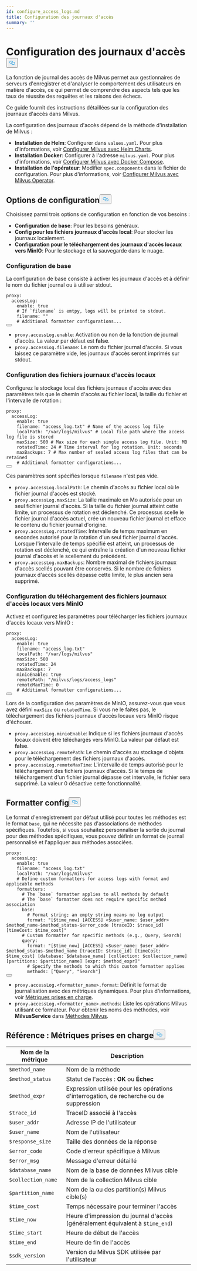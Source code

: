 ```yaml
---
id: configure_access_logs.md
title: Configuration des journaux d'accès
summary: ''
---
```

<h1 id="Configure-Access-Logs" class="common-anchor-header">Configuration des journaux d'accès<button data-href="#Configure-Access-Logs" class="anchor-icon" translate="no">
      <svg translate="no"
        aria-hidden="true"
        focusable="false"
        height="20"
        version="1.1"
        viewBox="0 0 16 16"
        width="16"
      >
        <path
          fill="#0092E4"
          fill-rule="evenodd"
          d="M4 9h1v1H4c-1.5 0-3-1.69-3-3.5S2.55 3 4 3h4c1.45 0 3 1.69 3 3.5 0 1.41-.91 2.72-2 3.25V8.59c.58-.45 1-1.27 1-2.09C10 5.22 8.98 4 8 4H4c-.98 0-2 1.22-2 2.5S3 9 4 9zm9-3h-1v1h1c1 0 2 1.22 2 2.5S13.98 12 13 12H9c-.98 0-2-1.22-2-2.5 0-.83.42-1.64 1-2.09V6.25c-1.09.53-2 1.84-2 3.25C6 11.31 7.55 13 9 13h4c1.45 0 3-1.69 3-3.5S14.5 6 13 6z"
        ></path>
      </svg>
    </button></h1><p>La fonction de journal des accès de Milvus permet aux gestionnaires de serveurs d'enregistrer et d'analyser le comportement des utilisateurs en matière d'accès, ce qui permet de comprendre des aspects tels que les taux de réussite des requêtes et les raisons des échecs.</p>
<p>Ce guide fournit des instructions détaillées sur la configuration des journaux d'accès dans Milvus.</p>
<p>La configuration des journaux d'accès dépend de la méthode d'installation de Milvus :</p>
<ul>
<li><strong>Installation de Helm</strong>: Configurer dans <code translate="no">values.yaml</code>. Pour plus d'informations, voir <a href="/docs/fr/v2.4.x/configure-helm.md">Configurer Milvus avec Helm Charts</a>.</li>
<li><strong>Installation Docker</strong>: Configurer à l'adresse <code translate="no">milvus.yaml</code>. Pour plus d'informations, voir <a href="/docs/fr/v2.4.x/configure-docker.md">Configurer Milvus avec Docker Compose</a>.</li>
<li><strong>Installation de l'opérateur</strong>: Modifier <code translate="no">spec.components</code> dans le fichier de configuration. Pour plus d'informations, voir <a href="/docs/fr/v2.4.x/configure_operator.md">Configurer Milvus avec Milvus Operator</a>.</li>
</ul>
<h2 id="Configuration-options" class="common-anchor-header">Options de configuration<button data-href="#Configuration-options" class="anchor-icon" translate="no">
      <svg translate="no"
        aria-hidden="true"
        focusable="false"
        height="20"
        version="1.1"
        viewBox="0 0 16 16"
        width="16"
      >
        <path
          fill="#0092E4"
          fill-rule="evenodd"
          d="M4 9h1v1H4c-1.5 0-3-1.69-3-3.5S2.55 3 4 3h4c1.45 0 3 1.69 3 3.5 0 1.41-.91 2.72-2 3.25V8.59c.58-.45 1-1.27 1-2.09C10 5.22 8.98 4 8 4H4c-.98 0-2 1.22-2 2.5S3 9 4 9zm9-3h-1v1h1c1 0 2 1.22 2 2.5S13.98 12 13 12H9c-.98 0-2-1.22-2-2.5 0-.83.42-1.64 1-2.09V6.25c-1.09.53-2 1.84-2 3.25C6 11.31 7.55 13 9 13h4c1.45 0 3-1.69 3-3.5S14.5 6 13 6z"
        ></path>
      </svg>
    </button></h2><p>Choisissez parmi trois options de configuration en fonction de vos besoins :</p>
<ul>
<li><strong>Configuration de base</strong>: Pour les besoins généraux.</li>
<li><strong>Config pour les fichiers journaux d'accès local</strong>: Pour stocker les journaux localement.</li>
<li><strong>Configuration pour le téléchargement des journaux d'accès locaux vers MinIO</strong>: Pour le stockage et la sauvegarde dans le nuage.</li>
</ul>
<h3 id="Base-config" class="common-anchor-header">Configuration de base</h3><p>La configuration de base consiste à activer les journaux d'accès et à définir le nom du fichier journal ou à utiliser stdout.</p>
<pre><code translate="no" class="language-yaml">proxy:
  accessLog:
    <span class="hljs-built_in">enable</span>: <span class="hljs-literal">true</span>
    <span class="hljs-comment"># If `filename` is emtpy, logs will be printed to stdout.</span>
    filename: <span class="hljs-string">&quot;&quot;</span>
    <span class="hljs-comment"># Additional formatter configurations...</span>
<button class="copy-code-btn"></button></code></pre>
<ul>
<li><code translate="no">proxy.accessLog.enable</code>: Activation ou non de la fonction de journal d'accès. La valeur par défaut est <strong>false</strong>.</li>
<li><code translate="no">proxy.accessLog.filename</code>: Le nom du fichier journal d'accès. Si vous laissez ce paramètre vide, les journaux d'accès seront imprimés sur stdout.</li>
</ul>
<h3 id="Config-for-local-access-log-files" class="common-anchor-header">Configuration des fichiers journaux d'accès locaux</h3><p>Configurez le stockage local des fichiers journaux d'accès avec des paramètres tels que le chemin d'accès au fichier local, la taille du fichier et l'intervalle de rotation :</p>
<pre><code translate="no" class="language-yaml">proxy:
  accessLog:
    enable: true
    filename: <span class="hljs-string">&quot;access_log.txt&quot;</span> <span class="hljs-comment"># Name of the access log file</span>
    localPath: <span class="hljs-string">&quot;/var/logs/milvus&quot;</span> <span class="hljs-comment"># Local file path where the access log file is stored</span>
    maxSize: <span class="hljs-number">500</span> <span class="hljs-comment"># Max size for each single access log file. Unit: MB</span>
    rotatedTime: <span class="hljs-number">24</span> <span class="hljs-comment"># Time interval for log rotation. Unit: seconds</span>
    maxBackups: <span class="hljs-number">7</span> <span class="hljs-comment"># Max number of sealed access log files that can be retained</span>
    <span class="hljs-comment"># Additional formatter configurations...</span>
<button class="copy-code-btn"></button></code></pre>
<p>Ces paramètres sont spécifiés lorsque <code translate="no">filename</code> n'est pas vide.</p>
<ul>
<li><code translate="no">proxy.accessLog.localPath</code>: Le chemin d'accès au fichier local où le fichier journal d'accès est stocké.</li>
<li><code translate="no">proxy.accessLog.maxSize</code>: La taille maximale en Mo autorisée pour un seul fichier journal d'accès. Si la taille du fichier journal atteint cette limite, un processus de rotation est déclenché. Ce processus scelle le fichier journal d'accès actuel, crée un nouveau fichier journal et efface le contenu du fichier journal d'origine.</li>
<li><code translate="no">proxy.accessLog.rotatedTime</code>: Intervalle de temps maximum en secondes autorisé pour la rotation d'un seul fichier journal d'accès. Lorsque l'intervalle de temps spécifié est atteint, un processus de rotation est déclenché, ce qui entraîne la création d'un nouveau fichier journal d'accès et le scellement du précédent.</li>
<li><code translate="no">proxy.accessLog.maxBackups</code>: Nombre maximal de fichiers journaux d'accès scellés pouvant être conservés. Si le nombre de fichiers journaux d'accès scellés dépasse cette limite, le plus ancien sera supprimé.</li>
</ul>
<h3 id="Config-for-uploading-local-access-log-files-to-MinIO" class="common-anchor-header">Configuration du téléchargement des fichiers journaux d'accès locaux vers MinIO</h3><p>Activez et configurez les paramètres pour télécharger les fichiers journaux d'accès locaux vers MinIO :</p>
<pre><code translate="no" class="language-yaml">proxy:
  accessLog:
    <span class="hljs-built_in">enable</span>: <span class="hljs-literal">true</span>
    filename: <span class="hljs-string">&quot;access_log.txt&quot;</span>
    localPath: <span class="hljs-string">&quot;/var/logs/milvus&quot;</span>
    maxSize: 500
    rotatedTime: 24 
    maxBackups: 7
    minioEnable: <span class="hljs-literal">true</span>
    remotePath: <span class="hljs-string">&quot;/milvus/logs/access_logs&quot;</span>
    remoteMaxTime: 0
    <span class="hljs-comment"># Additional formatter configurations...</span>
<button class="copy-code-btn"></button></code></pre>
<p>Lors de la configuration des paramètres de MinIO, assurez-vous que vous avez défini <code translate="no">maxSize</code> ou <code translate="no">rotatedTime</code>. Si vous ne le faites pas, le téléchargement des fichiers journaux d'accès locaux vers MinIO risque d'échouer.</p>
<ul>
<li><code translate="no">proxy.accessLog.minioEnable</code>: Indique si les fichiers journaux d'accès locaux doivent être téléchargés vers MinIO. La valeur par défaut est <strong>false</strong>.</li>
<li><code translate="no">proxy.accessLog.remotePath</code>: Le chemin d'accès au stockage d'objets pour le téléchargement des fichiers journaux d'accès.</li>
<li><code translate="no">proxy.accessLog.remoteMaxTime</code>: L'intervalle de temps autorisé pour le téléchargement des fichiers journaux d'accès. Si le temps de téléchargement d'un fichier journal dépasse cet intervalle, le fichier sera supprimé. La valeur 0 désactive cette fonctionnalité.</li>
</ul>
<h2 id="Formatter-config" class="common-anchor-header">Formatter config<button data-href="#Formatter-config" class="anchor-icon" translate="no">
      <svg translate="no"
        aria-hidden="true"
        focusable="false"
        height="20"
        version="1.1"
        viewBox="0 0 16 16"
        width="16"
      >
        <path
          fill="#0092E4"
          fill-rule="evenodd"
          d="M4 9h1v1H4c-1.5 0-3-1.69-3-3.5S2.55 3 4 3h4c1.45 0 3 1.69 3 3.5 0 1.41-.91 2.72-2 3.25V8.59c.58-.45 1-1.27 1-2.09C10 5.22 8.98 4 8 4H4c-.98 0-2 1.22-2 2.5S3 9 4 9zm9-3h-1v1h1c1 0 2 1.22 2 2.5S13.98 12 13 12H9c-.98 0-2-1.22-2-2.5 0-.83.42-1.64 1-2.09V6.25c-1.09.53-2 1.84-2 3.25C6 11.31 7.55 13 9 13h4c1.45 0 3-1.69 3-3.5S14.5 6 13 6z"
        ></path>
      </svg>
    </button></h2><p>Le format d'enregistrement par défaut utilisé pour toutes les méthodes est le format <code translate="no">base</code>, qui ne nécessite pas d'associations de méthodes spécifiques. Toutefois, si vous souhaitez personnaliser la sortie du journal pour des méthodes spécifiques, vous pouvez définir un format de journal personnalisé et l'appliquer aux méthodes associées.</p>
<pre><code translate="no" class="language-yaml">proxy:
  accessLog:
    <span class="hljs-built_in">enable</span>: <span class="hljs-literal">true</span>
    filename: <span class="hljs-string">&quot;access_log.txt&quot;</span>
    localPath: <span class="hljs-string">&quot;/var/logs/milvus&quot;</span>
    <span class="hljs-comment"># Define custom formatters for access logs with format and applicable methods</span>
    formatters:
      <span class="hljs-comment"># The `base` formatter applies to all methods by default</span>
      <span class="hljs-comment"># The `base` formatter does not require specific method association</span>
      base: 
        <span class="hljs-comment"># Format string; an empty string means no log output</span>
        format: <span class="hljs-string">&quot;[<span class="hljs-variable">$time_now</span>] [ACCESS] &lt;<span class="hljs-variable">$user_name</span>: <span class="hljs-variable">$user_addr</span>&gt; <span class="hljs-variable">$method_name</span>-<span class="hljs-variable">$method_status</span>-<span class="hljs-variable">$error_code</span> [traceID: <span class="hljs-variable">$trace_id</span>] [timeCost: <span class="hljs-variable">$time_cost</span>]&quot;</span>
      <span class="hljs-comment"># Custom formatter for specific methods (e.g., Query, Search)</span>
      query: 
        format: <span class="hljs-string">&quot;[<span class="hljs-variable">$time_now</span>] [ACCESS] &lt;<span class="hljs-variable">$user_name</span>: <span class="hljs-variable">$user_addr</span>&gt; <span class="hljs-variable">$method_status</span>-<span class="hljs-variable">$method_name</span> [traceID: <span class="hljs-variable">$trace_id</span>] [timeCost: <span class="hljs-variable">$time_cost</span>] [database: <span class="hljs-variable">$database_name</span>] [collection: <span class="hljs-variable">$collection_name</span>] [partitions: <span class="hljs-variable">$partition_name</span>] [expr: <span class="hljs-variable">$method_expr</span>]&quot;</span>
        <span class="hljs-comment"># Specify the methods to which this custom formatter applies</span>
        methods: [<span class="hljs-string">&quot;Query&quot;</span>, <span class="hljs-string">&quot;Search&quot;</span>]
<button class="copy-code-btn"></button></code></pre>
<ul>
<li><code translate="no">proxy.accessLog.&lt;formatter_name&gt;.format</code>: Définit le format de journalisation avec des métriques dynamiques. Pour plus d'informations, voir <a href="#reference-supported-metrics">Métriques prises en charge</a>.</li>
<li><code translate="no">proxy.accessLog.&lt;formatter_name&gt;.methods</code>: Liste les opérations Milvus utilisant ce formateur. Pour obtenir les noms des méthodes, voir <strong>MilvusService</strong> dans <a href="https://github.com/milvus-io/milvus-proto/blob/master/proto/milvus.proto">Méthodes Milvus</a>.</li>
</ul>
<h2 id="Reference-Supported-metrics" class="common-anchor-header">Référence : Métriques prises en charge<button data-href="#Reference-Supported-metrics" class="anchor-icon" translate="no">
      <svg translate="no"
        aria-hidden="true"
        focusable="false"
        height="20"
        version="1.1"
        viewBox="0 0 16 16"
        width="16"
      >
        <path
          fill="#0092E4"
          fill-rule="evenodd"
          d="M4 9h1v1H4c-1.5 0-3-1.69-3-3.5S2.55 3 4 3h4c1.45 0 3 1.69 3 3.5 0 1.41-.91 2.72-2 3.25V8.59c.58-.45 1-1.27 1-2.09C10 5.22 8.98 4 8 4H4c-.98 0-2 1.22-2 2.5S3 9 4 9zm9-3h-1v1h1c1 0 2 1.22 2 2.5S13.98 12 13 12H9c-.98 0-2-1.22-2-2.5 0-.83.42-1.64 1-2.09V6.25c-1.09.53-2 1.84-2 3.25C6 11.31 7.55 13 9 13h4c1.45 0 3-1.69 3-3.5S14.5 6 13 6z"
        ></path>
      </svg>
    </button></h2><table>
<thead>
<tr><th>Nom de la métrique</th><th>Description</th></tr>
</thead>
<tbody>
<tr><td><code translate="no">$method_name</code></td><td>Nom de la méthode</td></tr>
<tr><td><code translate="no">$method_status</code></td><td>Statut de l'accès : <strong>OK</strong> ou <strong>Échec</strong></td></tr>
<tr><td><code translate="no">$method_expr</code></td><td>Expression utilisée pour les opérations d'interrogation, de recherche ou de suppression</td></tr>
<tr><td><code translate="no">$trace_id</code></td><td>TraceID associé à l'accès</td></tr>
<tr><td><code translate="no">$user_addr</code></td><td>Adresse IP de l'utilisateur</td></tr>
<tr><td><code translate="no">$user_name</code></td><td>Nom de l'utilisateur</td></tr>
<tr><td><code translate="no">$response_size</code></td><td>Taille des données de la réponse</td></tr>
<tr><td><code translate="no">$error_code</code></td><td>Code d'erreur spécifique à Milvus</td></tr>
<tr><td><code translate="no">$error_msg</code></td><td>Message d'erreur détaillé</td></tr>
<tr><td><code translate="no">$database_name</code></td><td>Nom de la base de données Milvus cible</td></tr>
<tr><td><code translate="no">$collection_name</code></td><td>Nom de la collection Milvus cible</td></tr>
<tr><td><code translate="no">$partition_name</code></td><td>Nom de la ou des partition(s) Milvus cible(s)</td></tr>
<tr><td><code translate="no">$time_cost</code></td><td>Temps nécessaire pour terminer l'accès</td></tr>
<tr><td><code translate="no">$time_now</code></td><td>Heure d'impression du journal d'accès (généralement équivalent à <code translate="no">$time_end</code>)</td></tr>
<tr><td><code translate="no">$time_start</code></td><td>Heure de début de l'accès</td></tr>
<tr><td><code translate="no">$time_end</code></td><td>Heure de fin de l'accès</td></tr>
<tr><td><code translate="no">$sdk_version</code></td><td>Version du Milvus SDK utilisée par l'utilisateur</td></tr>
</tbody>
</table>
